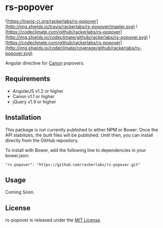 # rs-popover

![https://travis-ci.org/rackerlabs/rs-popover](http://img.shields.io/travis/rackerlabs/rs-popover/master.svg) 
![https://codeclimate.com/github/rackerlabs/rs-popover](http://img.shields.io/codeclimate/github/rackerlabs/rs-popover.svg) 
![https://codeclimate.com/github/rackerlabs/rs-popover](http://img.shields.io/codeclimate/coverage/github/rackerlabs/rs-popover.svg)

Angular directive for [Canon](http://rackerlabs.github.io/canon) popovers.

## Requirements

- AngularJS v1.2 or higher
- Canon v1.1 or higher
- jQuery v1.9 or higher

## Installation

This package is not currently published to either NPM or Bower. Once the API
stabilizes, the built files will be published. Until then, you can install 
directly from the GitHub repository.

To install with Bower, add the following line to dependencies in your bower.json:

```
"rs-popover": "https://github.com/rackerlabs/rs-popover.git"
```

## Usage

Coming Soon.

## License

rs-popover is released under the [MIT License](LICENSE).

